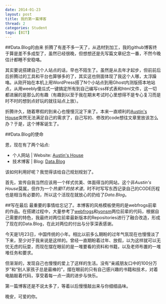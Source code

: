 ```yaml
---
date: 2014-01-23
layout: post
title: 我的第一篇博客
thread: 2
categories: Student
tags: [BIT]
---
```


##Data.Blog的由来
折腾了有差不多一天了，从选材到加工，我的github博客终于算是差不多成型了，虽然已经很晚，但想想还是先写篇文章纪念一番，不然今晚估计都睡不安稳咯。

其实要说搭建自己个人站点的话，早也不陌生了。虽然是从去年才起步，但前前后后折腾过的工具和平台也算够多的了，其实这也侧面体现了我这个人哪，太浮躁咯。从刚开始在本机上用WordPress搭了N个小站点到用Ghost内测版搭本地站点，从用weebly傻瓜式一键搞定所有到自己编写css样式表和html文件，这一切都进展的是那么的有趣（有趣到以至于我在期末考试时心里想得不是专心复习而是时不时的想到点好玩的就往站点上放）。

折腾许久，随着寒假的到来心也慢慢沉淀下来了。本来一直顺利的[Austin's House](http://hijiangtao.weebly.com/)突然无法满足自己的需求了，自己写的、修改的code想往文章里放该怎么办？于是，这个博客诞生了。

##Data.Blog的使命

恩，现在有了两个站点:

* 个人网站 | Website: [Austin's House](http://hijiangtao.weebly.com/)
* 技术博客 | Blog: [Data.Blog](http://hijiangtao.github.io/)

该如何利用好呢？我觉得该给自己规划规划了。

首先，宣传自我当然应该用一个样式优美、体面得当的网站，这个非*Austin's House*莫属，但作为一个*热爱IT的技术渣*，时不时写写东西记录自己的CODE历程也是相当有必要的，所以这个活现在就放心的扔给了*Data.Blog*。

##写在最后
最重要的事情给忘记了。本博客的风格模板使用的是webfrogs前辈的作品。在搭建过程中，大量参考了[webfrogs](http://webfrogs.me/)和[yonsm](http://yonsm.net/)两位前辈的代码，根据自己需要的特色，我最终对两位前辈最新版本的Repositories进行了融合改造，形成了现在的Data.Blog，在此对两位的付出与分享深表感谢。

今天是1月23日，中国传统的小年。相比以前多么期盼的过年气氛现在也慢慢淡了下来，至少对于我来说是这样的。曾经一直期盼着过年、放假，以为这样就可以无忧无虑的玩耍，而现在摆在眼前的是一堆要看的资料和书籍，以及老师布置的一堆堆任务和要求。

但渐渐的，发现自己也慢慢的爱上了这样的生活。没有“亲戚朋友口中的100分万岁”和“别人家孩子总是最棒的”，摆在眼前的只有自己感兴趣的书籍和技术，对着电脑敲着代码，享受着每一点一滴的进步与快乐。

第一篇博客还是不说太多了，等着以后慢慢敲出来与你细细品味。

晚安，可爱的你。